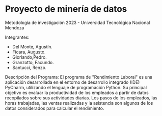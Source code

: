 # Proyecto de minería de datos
Metodología de investigación 2023 - Universidad Tecnológica Nacional Mendoza

Integrantes:
- Del Monte, Agustín.
- Ficara, Augusto.
- Giorlando,Pedro.
- Granzotto, Facundo.
- Santucci, Renzo.

Descripción del Programa:
El programa de "Rendimiento Laboral" es una aplicación desarrollada en el entorno de desarrollo integrado (IDE) PyCharm, utilizando el lenguaje de programación Python. Su principal objetivo es evaluar la productividad de los empleados a partir de datos recopilados sobre sus actividades diarias. Los pasos de los empleados, las horas trabajadas, las ventas realizadas y la asistencia son algunos de los datos considerados para calcular el rendimiento.
